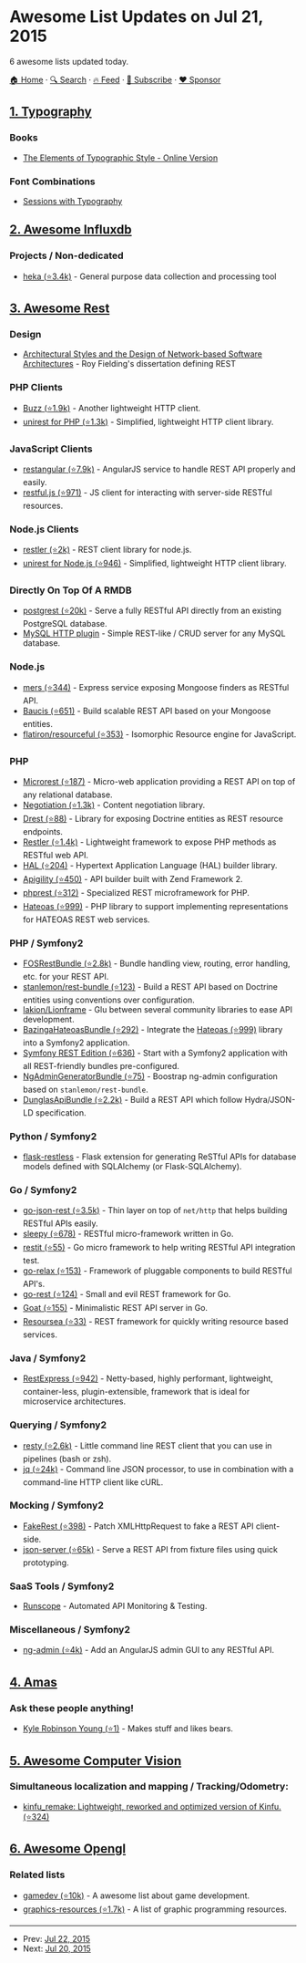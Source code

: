 # Awesome List Updates on Jul 21, 2015

6 awesome lists updated today.

[🏠 Home](/README.md) · [🔍 Search](https://www.trackawesomelist.com/search/) · [🔥 Feed](https://www.trackawesomelist.com/rss.xml) · [📮 Subscribe](https://trackawesomelist.us17.list-manage.com/subscribe?u=d2f0117aa829c83a63ec63c2f&id=36a103854c) · [❤️  Sponsor](https://github.com/sponsors/theowenyoung)



## [1. Typography](/content/deanhume/typography/README.md)

### Books

*   [The Elements of Typographic Style - Online Version](http://webtypography.net/)

### Font Combinations

*   [Sessions with Typography](http://www.sessions-with-typography.com)

## [2. Awesome Influxdb](/content/mark-rushakoff/awesome-influxdb/README.md)

### Projects / Non-dedicated

*   [heka (⭐3.4k)](https://github.com/mozilla-services/heka) - General purpose data collection and processing tool

## [3. Awesome Rest](/content/marmelab/awesome-rest/README.md)

### Design

*   [Architectural Styles and
    the Design of Network-based Software Architectures](https://www.ics.uci.edu/\~fielding/pubs/dissertation/top.htm) - Roy Fielding's dissertation defining REST

### PHP Clients

*   [Buzz (⭐1.9k)](https://github.com/kriswallsmith/buzz) - Another lightweight HTTP client.
*   [unirest for PHP (⭐1.3k)](https://github.com/Mashape/unirest-php) - Simplified, lightweight HTTP client library.

### JavaScript Clients

*   [restangular (⭐7.9k)](https://github.com/mgonto/restangular) - AngularJS service to handle REST API properly and easily.
*   [restful.js (⭐971)](https://github.com/marmelab/restful.js) - JS client for interacting with server-side RESTful resources.

### Node.js Clients

*   [restler (⭐2k)](https://github.com/danwrong/restler) - REST client library for node.js.
*   [unirest for Node.js (⭐946)](https://github.com/Mashape/unirest-nodejs) - Simplified, lightweight HTTP client library.

### Directly On Top Of A RMDB

*   [postgrest (⭐20k)](https://github.com/begriffs/postgrest) - Serve a fully RESTful API directly from an existing PostgreSQL database.
*   [MySQL HTTP plugin](http://blog.ulf-wendel.de/2014/mysql-5-7-http-plugin-mysql/) - Simple REST-like / CRUD server for any MySQL database.

### Node.js

*   [mers (⭐344)](https://github.com/jspears/mers) - Express service exposing Mongoose finders as RESTful API.
*   [Baucis (⭐651)](https://github.com/wprl/baucis) - Build scalable REST API based on your Mongoose entities.
*   [flatiron/resourceful (⭐353)](https://github.com/flatiron/resourceful) - Isomorphic Resource engine for JavaScript.

### PHP

*   [Microrest (⭐187)](https://github.com/marmelab/microrest.php) - Micro-web application providing a REST API on top of any relational database.
*   [Negotiation (⭐1.3k)](https://github.com/willdurand/Negotiation) - Content negotiation library.
*   [Drest (⭐88)](https://github.com/leedavis81/drest) - Library for exposing Doctrine entities as REST resource endpoints.
*   [Restler (⭐1.4k)](https://github.com/Luracast/Restler) - Lightweight framework to expose PHP methods as RESTful web API.
*   [HAL (⭐204)](https://github.com/blongden/hal) - Hypertext Application Language (HAL) builder library.
*   [Apigility (⭐450)](https://github.com/zfcampus/zf-apigility-skeleton) - API builder built with Zend Framework 2.
*   [phprest (⭐312)](https://github.com/phprest/phprest) - Specialized REST microframework for PHP.
*   [Hateoas (⭐999)](https://github.com/willdurand/Hateoas) - PHP library to support implementing representations for HATEOAS REST web services.

### PHP / Symfony2

*   [FOSRestBundle (⭐2.8k)](https://github.com/FriendsOfSymfony/FOSRestBundle) - Bundle handling view, routing, error handling, etc. for your REST API.
*   [stanlemon/rest-bundle (⭐123)](https://github.com/stanlemon/rest-bundle) - Build a REST API based on Doctrine entities using conventions over configuration.
*   [lakion/Lionframe](http://lakion.com/lionframe) - Glu between several community libraries to ease API development.
*   [BazingaHateoasBundle (⭐292)](https://github.com/willdurand/BazingaHateoasBundle) - Integrate the [Hateoas (⭐999)](https://github.com/willdurand/Hateoas) library into a Symfony2 application.
*   [Symfony REST Edition (⭐636)](https://github.com/gimler/symfony-rest-edition) - Start with a Symfony2 application with all REST-friendly bundles pre-configured.
*   [NgAdminGeneratorBundle (⭐75)](https://github.com/marmelab/NgAdminGeneratorBundle) - Boostrap ng-admin configuration based on `stanlemon/rest-bundle`.
*   [DunglasApiBundle (⭐2.2k)](https://github.com/dunglas/DunglasApiBundle) - Build a REST API which follow Hydra/JSON-LD specification.

### Python / Symfony2

*   [flask-restless](https://flask-restless.readthedocs.org/en/latest/) - Flask extension for generating ReSTful APIs for database models defined with SQLAlchemy (or Flask-SQLAlchemy).

### Go / Symfony2

*   [go-json-rest (⭐3.5k)](https://github.com/ant0ine/go-json-rest) - Thin layer on top of `net/http` that helps building RESTful APIs easily.
*   [sleepy (⭐678)](https://github.com/dougblack/sleepy) - RESTful micro-framework written in Go.
*   [restit (⭐55)](https://github.com/yookoala/restit) - Go micro framework to help writing RESTful API integration test.
*   [go-relax (⭐153)](https://github.com/codehack/go-relax) - Framework of pluggable components to build RESTful API's.
*   [go-rest (⭐124)](https://github.com/ungerik/go-rest) - Small and evil REST framework for Go.
*   [Goat (⭐155)](https://github.com/bahlo/goat) - Minimalistic REST API server in Go.
*   [Resoursea (⭐33)](https://github.com/resoursea/api) - REST framework for quickly writing resource based services.

### Java / Symfony2

*   [RestExpress (⭐942)](https://github.com/RestExpress/RestExpress) - Netty-based, highly performant, lightweight, container-less, plugin-extensible, framework that is ideal for microservice architectures.

### Querying / Symfony2

*   [resty (⭐2.6k)](https://github.com/micha/resty) - Little command line REST client that you can use in pipelines (bash or zsh).
*   [jq (⭐24k)](https://github.com/stedolan/jq) - Command line JSON processor, to use in combination with a command-line HTTP client like cURL.

### Mocking / Symfony2

*   [FakeRest (⭐398)](https://github.com/marmelab/FakeRest) - Patch XMLHttpRequest to fake a REST API client-side.
*   [json-server (⭐65k)](https://github.com/typicode/json-server) - Serve a REST API from fixture files using quick prototyping.

### SaaS Tools / Symfony2

*   [Runscope](https://www.runscope.com/) - Automated API Monitoring & Testing.

### Miscellaneous / Symfony2

*   [ng-admin (⭐4k)](https://github.com/marmelab/ng-admin) - Add an AngularJS admin GUI to any RESTful API.

## [4. Amas](/content/sindresorhus/amas/README.md)

### Ask these people anything!

*   [Kyle Robinson Young (⭐1)](https://github.com/shama/ama) - Makes stuff and likes bears.

## [5. Awesome Computer Vision](/content/jbhuang0604/awesome-computer-vision/README.md)

### Simultaneous localization and mapping / Tracking/Odometry:

*   [kinfu\_remake: Lightweight, reworked and optimized version of Kinfu. (⭐324)](https://github.com/Nerei/kinfu_remake)

## [6. Awesome Opengl](/content/eug/awesome-opengl/README.md)

### Related lists

*   [gamedev (⭐10k)](https://github.com/ellisonleao/magictools) - A awesome list about game development.
*   [graphics-resources (⭐1.7k)](https://github.com/mattdesl/graphics-resources) - A list of graphic programming resources.

---

- Prev: [Jul 22, 2015](/content/2015/07/22/README.md)
- Next: [Jul 20, 2015](/content/2015/07/20/README.md)